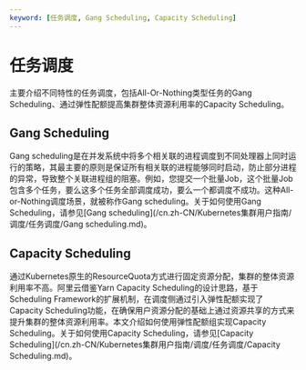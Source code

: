 ```yaml
---
keyword: [任务调度, Gang Scheduling, Capacity Scheduling]
---
```


# 任务调度

主要介绍不同特性的任务调度，包括All-Or-Nothing类型任务的Gang Scheduling、通过弹性配额提高集群整体资源利用率的Capacity Scheduling。

## Gang Scheduling

Gang scheduling是在并发系统中将多个相关联的进程调度到不同处理器上同时运行的策略，其最主要的原则是保证所有相关联的进程能够同时启动，防止部分进程的异常，导致整个关联进程组的阻塞。例如，您提交一个批量Job，这个批量Job包含多个任务，要么这多个任务全部调度成功，要么一个都调度不成功。这种All-or-Nothing调度场景，就被称作Gang scheduling。关于如何使用Gang Scheduling，请参见[Gang scheduling](/cn.zh-CN/Kubernetes集群用户指南/调度/任务调度/Gang scheduling.md)。

## Capacity Scheduling

通过Kubernetes原生的ResourceQuota方式进行固定资源分配，集群的整体资源利用率不高。阿里云借鉴Yarn Capacity Scheduling的设计思路，基于Scheduling Framework的扩展机制，在调度侧通过引入弹性配额实现了Capacity Scheduling功能，在确保用户资源分配的基础上通过资源共享的方式来提升集群的整体资源利用率。本文介绍如何使用弹性配额组实现Capacity Scheduling。关于如何使用Capacity Scheduling，请参见[Capacity Scheduling](/cn.zh-CN/Kubernetes集群用户指南/调度/任务调度/Capacity Scheduling.md)。

